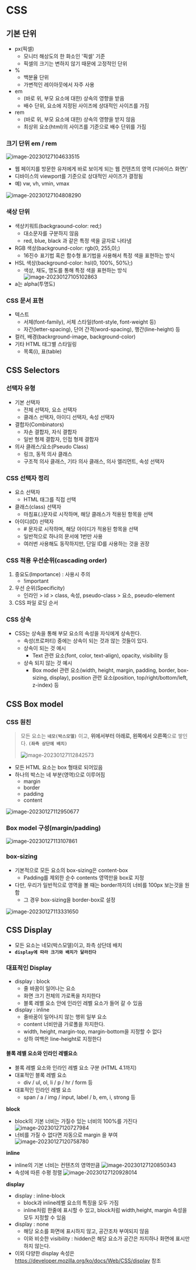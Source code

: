 # CSS

## 기본 단위

- px(픽셀)
  - 모니터 해상도의 한 화소인 '픽셀' 기준
  - 픽셀의 크기는 변하지 않기 때문에 고정적인 단위
- %
  - 백분율 단위
  - 가변적인 레이아웃에서 자주 사용
- em
  - (바로 위, 부모 요소에 대한) 상속의 영향을 받음
  - 배수 단위, 요소에 지정된 사이즈에 상대적인 사이즈를 가짐
- rem
  - (바로 위, 부모 요소에 대한) 상속의 영향을 받지 않음
  - 최상위 요소(html)의 사이즈를 기준으로 배수 단위를 가짐

### 크기 단위 em / rem

![image-20230127104633515](assets/image-20230127104633515.png)

- 웹 페이지를 방문한 유저에게 바로 보이게 되는 웹 컨텐츠의 영역 (디바이스 화면)'
- 디바이스의 viewport를 기준으로 상대적인 사이즈가 결정됨
- 예) vw, vh, vmin, vmax

![image-20230127104808290](assets/image-20230127104808290.png)

### 색상 단위

- 색상키워트(backgraound-color: red;)
  - 대소문자를 구분하지 않음
  - red, blue, black 과 같은 특정 색을 글자로 나타냄
- RGB 색상(background-color: rgb(0, 255,0);)
  - 16진수 표기법 혹은 함수형 표기법을 사용해서 특정 색을 표현하는 방식
- HSL 색상(background-color: hsl(0, 100%, 50%);)
  - 색상, 채도, 명도를 통해 특정 색을 표현하는 방식![image-20230127105102863](assets/image-20230127105102863.png)
- a는 alpha(투명도)

### CSS 문서 표현 

- 텍스트
  - 서체(font-family), 서체 스타일(font-style, font-weight 등)
  - 자간(letter-spacing), 단어 간격(word-spacing), 행간(line-height) 등
- 컬러, 배경(backrground-image, background-color)
- 기타 HTML 태그별 스타일링
  - 목록(i), 표(table)

## CSS Selectors

### 선택자 유형

- 기본 선택자
  - 전체 선택자, 요소 선택자
  - 클래스 선택자, 아이디 선택자, 속성 선택자
- 결합자(Combinators)
  - 자손 결합자, 자식 결합자
  - 일반 형제 결합자, 인접 형제 결합자
- 의사 클래스/요소(Pseudo Class)
  - 링크, 동적 의사 클래스
  - 구조적 의사 클래스, 기타 의사 클래스, 의사 엘리먼트, 속성 선택자

### CSS 선택자 정리

- 요소 선택자
  - HTML 태그를 직접 선택
- 클래스(class) 선택자
  - 마침표(.)문자로 시작하며, 해당 클래스가 적용된 항목을 선택
- 아이디(ID) 선택자
  - \# 문자로 시작하며, 해당 아이디가 적용된 항목을 선택
  - 일반적으로 하나의 문서에 1번만 사용
  - 여러번 사용해도 동작하지만, 단일 ID를 사용하는 것을 권장

### CSS 적용 우선순위(cascading order)

1. 중요도(Importance) : 사용시 주의
   - !important
2. 우선 순위(Specificity)
   - 인라인 > id > class, 속성, pseudo-class > 요소, pseudo-element
3. CSS 파일 로딩 순서

### CSS 상속

- CSS는 상속을 통해 부모 요소의 속성을 자식에게 상속한다.
  - 속성(프로퍼티) 중에는 상속이 되는 것과 않는 것들이 있다.
  - 상속이 되는 것 예시
    - Text 관련 요소(font, color, text-align), opacity, visibility 등
  - 상속 되지 않는 것 예시
    -  Box model 관련 요소(width, height, margin, padding, border, box-sizing, display),
      position 관련 요소(position, top/right/bottom/left, z-index) 등

## CSS Box model

### CSS 원친

> 모든 요소는 **`네모(박스모델)`** 이고, **위에서부터 아래로, 왼쪽에서 오른쪽**으로 쌓인다.
> **`(좌측 상단에 배치)`**
>
> ![image-20230127112842573](assets/image-20230127112842573.png)

- 모든 HTML 요소는 box 형태로 되어있음
- 하나의 박스는 네 부분(영역)으로 이루어짐
  - margin
  - border
  - padding
  - content

![image-20230127112950677](assets/image-20230127112950677.png)

### Box model 구성(margin/padding)

![image-20230127113107861](assets/image-20230127113107861.png)



### box-sizing

- 기본적으로 모든 요소의 box-sizing은 content-box
  - Padding를 제외한 순수 contents 영역만을 box로 지정
- 다만, 우리가 일반적으로 영역을 볼 때는 border까지의 너비를 100px 보는것을 원함
  - 그 경우 box-sizing을 border-box로 설정

![image-20230127113331650](assets/image-20230127113331650.png)

## CSS Display

- 모든 요소는 네모(박스모델)이고, 좌측 상단데 배치
- **`display에 따라 크기와 배치가 달라진다`**

### 대표적인 Display

- display : block
  - 줄 바꿈이 일어나는 요소
  - 화면 크기 전체의 가로폭을 차지한다
  - 블록 레벨 요소 안에 인라인 레벨 요소가 들어 갈 수 있음
- display :  inline
  - 줄바꿈이 일어나지 않는 행위 일부 요소
  - content 너비만큼 가로폴을 차지한다.
  - width, height, margin-top, margin-bottom을 지정할 수 없다
  - 상하 여백은 line-height로 지정한다

#### 블록 레벨 요소와 인라인 레벨요소

- 블록 레벨 요소와 인라인 레벨 요소 구분 (HTML 4.1까지)
- 대표적인 블록 레벨 요소
  - div / ul, ol, li / p / hr / form 등
- 대표적인 인라인 레벨 요소
  - span / a / img / input, label / b, em, i, strong 등

**block**

- block의 기본 너비는 가질수 있는 너비의 100%를 가진다
  ![image-20230127120727984](assets/image-20230127120727984.png)
- 너비를 가질 수 없다면 자동으로 margin 을 부여
  ![image-20230127120758780](assets/image-20230127120758780.png)

**inline**

- inline의 기본 너비는 컨텐츠의 영역만큼
  ![image-20230127120850343](assets/image-20230127120850343.png)
- 속성에 따른 수평 정렬
  ![image-20230127120928014](assets/image-20230127120928014.png)

**display**

- display : inline-block
  - block과 inline레벨 요소의 특징을 모두 가짐
  - inline처럼 한줄에 표시할 수 있고, block처럼 width,height, margin 속성을 모두 지정할 수 있음
- display : none
  - 해당 요소를 화면에 표시하지 않고, 공간조차 부여되지 않음
  - 이와 비슷한 visibility : hidden은 해당 요소가 공간은 차지하나 화면에 표시만 하지 않는다.
- 이외 다양한 display 속성은  https://developer.mozilla.org/ko/docs/Web/CSS/display 참조
